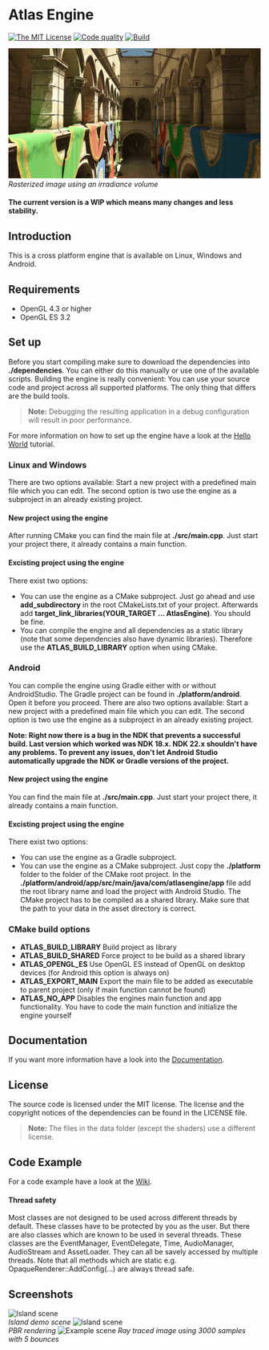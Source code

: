 # Atlas Engine
[![The MIT License][license-image]][license-url]
[![Code quality][code-quality-image]][code-quality-url]
[![Build][build-image]][build-url]

[license-image]: https://img.shields.io/badge/License-MIT-yellow.svg
[license-url]: https://opensource.org/licenses/MIT
[code-quality-image]: https://www.code-inspector.com/project/10000/score/svg
[code-quality-url]: https://frontend.code-inspector.com/public/project/10000/Atlas-Engine/dashboard
[build-image]: https://ci.appveyor.com/api/projects/status/p5rwt06036gp5fwy?svg=true
[build-url]: https://ci.appveyor.com/project/tippesi/atlas-engine

![Example scene](images/sponza_rasterized.png)
*Rasterized image using an irradiance volume*
#### The current version is a WIP which means many changes and less stability.
## Introduction
This is a cross platform engine that is available on Linux, Windows and Android.
## Requirements
- OpenGL 4.3 or higher
- OpenGL ES 3.2
## Set up
Before you start compiling make sure to download the dependencies into **./dependencies**. You can either do
this manually or use one of the available scripts. Building the engine is really convenient: You can use your
source code and project across all supported platforms. The only thing that differs are the build tools. 
>**Note:**
>Debugging the resulting application in a debug configuration will result in poor performance.
 
For more information on how to set up the engine have a look at the [Hello World](https://github.com/tippesi/Atlas-Engine/wiki/Hello-World) tutorial.
### Linux and Windows
There are two options available: Start a new project with a predefined
main file which you can edit. The second option is two use the engine as a subproject in an already existing project.
#### New project using the engine
After running CMake you can find the main file at **./src/main.cpp**. Just start your project there, it already
contains a main function.
#### Excisting project using the engine
There exist two options:
- You can use the engine as a CMake subproject. Just go ahead and use **add_subdirectory** in the root
CMakeLists.txt of your project. Afterwards add **target_link_libraries(YOUR_TARGET ... AtlasEngine)**. You should be fine.
- You can compile the engine and all dependencies as a static library (note that some dependencies also have
dynamic libraries). Therefore use the **ATLAS_BUILD_LIBRARY** option when using CMake.
### Android
You can compile the engine using Gradle either with or without AndroidStudio.
The Gradle project can be found in **./platform/android**. Open it before you proceed.
There are also two options available: Start a new project with a predefined
main file which you can edit. The second option is two use the engine as a subproject in an already existing project. 

**Note: Right now there is a bug in the NDK that prevents a successful build. Last version which worked was NDK 18.x. NDK 22.x shouldn't have any problems. To prevent any issues, don't let Android Studio automatically upgrade the NDK or Gradle versions of the project.**
#### New project using the engine
You can find the main file at **./src/main.cpp**. Just start your project there, it already
contains a main function. 
#### Excisting project using the engine
There exist two options:
- You can use the engine as a Gradle subproject.
- You can use the engine as a CMake subproject. Just copy the **./platform** folder to the folder
of the CMake root project. In the **./platform/android/app/src/main/java/com/atlasengine/app** file add the root library name and load
the project with Android Studio. The CMake project has to be compiled as a shared library. Make sure that the path to your data in the
asset directory is correct.
### CMake build options
- **ATLAS_BUILD_LIBRARY** Build project as library
- **ATLAS_BUILD_SHARED** Force project to be build as a shared library
- **ATLAS_OPENGL_ES** Use OpenGL ES instead of OpenGL on desktop devices (for Android this option is always on)
- **ATLAS_EXPORT_MAIN** Export the main file to be added as executable to parent project (only if main function cannot be found)
- **ATLAS_NO_APP** Disables the engines main function and app functionality. You have to code the main function and
initialize the engine yourself
## Documentation
If you want more information have a look into the [Documentation](https://tippesi.github.io/Atlas-Engine-Doc/index.html).
## License
The source code is licensed under the MIT license. The license and the copyright notices of the dependencies can be found
in the LICENSE file. 
>**Note:**
>The files in the data folder (except the shaders) use a different license. 
## Code Example
For a code example have a look at the [Wiki](https://github.com/tippesi/Atlas-Engine/wiki/Code-example).
#### Thread safety
Most classes are not designed to be used across different threads by default. These classes have to be protected by you as the user. But there are also classes which are known to be used in several threads. These classes are the EventManager, EventDelegate, Time, AudioManager, AudioStream and AssetLoader. They can all be savely accessed by multiple threads. Note that all methods which are static e.g. OpaqueRenderer::AddConfig(...) are always thread safe.
## Screenshots
![Island scene](images/island.gif) <br/>
*Island demo scene*
![Island scene](images/gun.gif) <br/>
*PBR rendering*
![Example scene](images/sponza_raytraced.png)
*Ray traced image using 3000 samples with 5 bounces*
